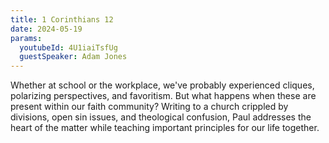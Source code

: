 ```yaml
---
title: 1 Corinthians 12
date: 2024-05-19
params:
  youtubeId: 4U1iaiTsfUg
  guestSpeaker: Adam Jones
---
```


Whether at school or the workplace, we've probably experienced cliques, polarizing perspectives, and favoritism. But what happens when these are present within our faith community? Writing to a church crippled by divisions, open sin issues, and theological confusion, Paul addresses the heart of the matter while teaching important principles for our life together. 
